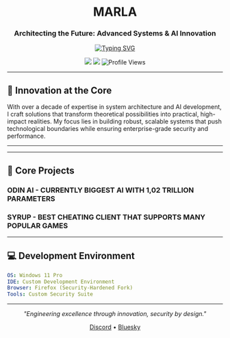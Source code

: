 <div align="center">

# MARLA

### Architecting the Future: Advanced Systems & AI Innovation

[![Typing SVG](https://readme-typing-svg.demolab.com?font=JetBrains+Mono&size=22&pause=1000&color=6B5CF7&center=true&vCenter=true&random=false&width=500&lines=Systems+Architecture+%26+Security;Advanced+AI+Development;Custom+Language+Engineering)](https://git.io/typing-svg)

[<img src="https://img.shields.io/badge/Discord-%235865F2.svg?style=for-the-badge&logo=discord&logoColor=white">](https://discord.gg/WJUheEQtuS)
[<img src="https://img.shields.io/badge/Bluesky-%2300acee.svg?style=for-the-badge&logo=bluesky&logoColor=white">](https://bsky.app/profile/hxch.bsky.social)
![Profile Views](https://komarev.com/ghpvc/?username=dragonboe&style=for-the-badge&color=6B5CF7)

</div>

---

## 🔮 Innovation at the Core

With over a decade of expertise in system architecture and AI development, I craft solutions that transform theoretical possibilities into practical, high-impact realities. My focus lies in building robust, scalable systems that push technological boundaries while ensuring enterprise-grade security and performance.

---

---

## 🎯 Core Projects

### ODIN AI - CURRENTLY BIGGEST AI WITH 1,02 TRILLION PARAMETERS
### SYRUP - BEST CHEATING CLIENT THAT SUPPORTS MANY POPULAR GAMES

---


## 💻 Development Environment

```yaml
OS: Windows 11 Pro
IDE: Custom Development Environment
Browser: Firefox (Security-Hardened Fork)
Tools: Custom Security Suite
```

---

<div align="center">

*"Engineering excellence through innovation, security by design."*

[Discord](https://discord.gg/WJUheEQtuS) • [Bluesky](https://bsky.app/profile/hxch.bsky.social)

</div>
